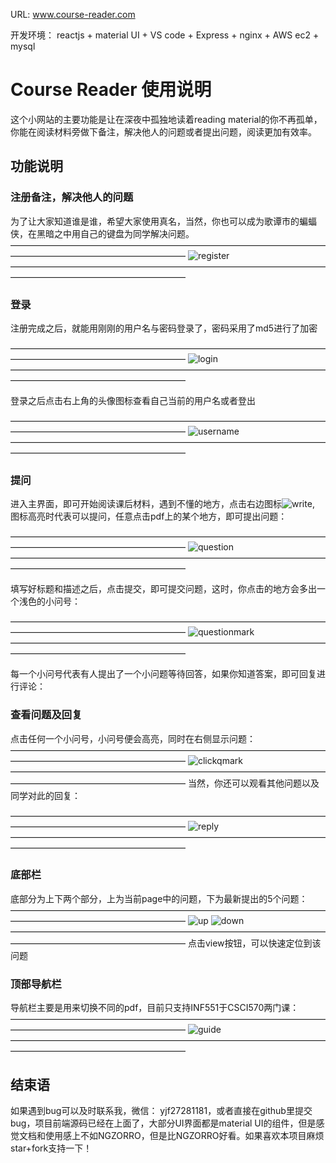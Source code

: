 URL: www.course-reader.com

开发环境： reactjs + material UI + VS code + Express + nginx + AWS ec2 + mysql

# Course Reader 使用说明

这个小网站的主要功能是让在深夜中孤独地读着reading material的你不再孤单，你能在阅读材料旁做下备注，解决他人的问题或者提出问题，阅读更加有效率。

## 功能说明

### 注册备注，解决他人的问题

为了让大家知道谁是谁，希望大家使用真名，当然，你也可以成为歌谭市的蝙蝠侠，在黑暗之中用自己的键盘为同学解决问题。
————————————————————————————————————————————————————————
![register](img/register.PNG)
————————————————————————————————————————————————————————

### 登录

注册完成之后，就能用刚刚的用户名与密码登录了，密码采用了md5进行了加密


————————————————————————————————————————————————————————
![login](img/login.PNG)
————————————————————————————————————————————————————————

登录之后点击右上角的头像图标查看自己当前的用户名或者登出


————————————————————————————————————————————————————————
![username](img/username.PNG)
————————————————————————————————————————————————————————

### 提问

进入主界面，即可开始阅读课后材料，遇到不懂的地方，点击右边图标![write](img/write.PNG),
图标高亮时代表可以提问，任意点击pdf上的某个地方，即可提出问题：

————————————————————————————————————————————————————————
![question](img/question.PNG)
————————————————————————————————————————————————————————

填写好标题和描述之后，点击提交，即可提交问题，这时，你点击的地方会多出一个浅色的小问号：

————————————————————————————————————————————————————————
![questionmark](img/questionmark.PNG)
————————————————————————————————————————————————————————

每一个小问号代表有人提出了一个小问题等待回答，如果你知道答案，即可回复进行评论：

### 查看问题及回复

点击任何一个小问号，小问号便会高亮，同时在右侧显示问题：
————————————————————————————————————————————————————————
![clickqmark](img/clickqmark.PNG)
————————————————————————————————————————————————————————
当然，你还可以观看其他问题以及同学对此的回复：

————————————————————————————————————————————————————————
![reply](img/reply.PNG)
————————————————————————————————————————————————————————

### 底部栏

底部分为上下两个部分，上为当前page中的问题，下为最新提出的5个问题：
————————————————————————————————————————————————————————
![up](img/up.PNG)
![down](img/down.PNG)
————————————————————————————————————————————————————————
点击view按钮，可以快速定位到该问题

### 顶部导航栏

导航栏主要是用来切换不同的pdf，目前只支持INF551于CSCI570两门课：
————————————————————————————————————————————————————————
![guide](img/guide.PNG)
————————————————————————————————————————————————————————

## 结束语
如果遇到bug可以及时联系我，微信： yjf27281181，或者直接在github里提交bug，项目前端源码已经在上面了，大部分UI界面都是material UI的组件，但是感觉文档和使用感上不如NGZORRO，但是比NGZORRO好看。如果喜欢本项目麻烦star+fork支持一下！


